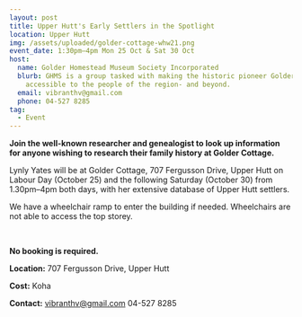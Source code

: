 ```yaml
---
layout: post
title: Upper Hutt's Early Settlers in the Spotlight
location: Upper Hutt
img: /assets/uploaded/golder-cottage-whw21.png
event_date: 1:30pm–4pm Mon 25 Oct & Sat 30 Oct
host:
  name: Golder Homestead Museum Society Incorporated
  blurb: GHMS is a group tasked with making the historic pioneer Golder Cottage
    accessible to the people of the region- and beyond.
  email: vibranthv@gmail.com
  phone: 04-527 8285
tag:
  - Event
---
```

**Join the well-known researcher and genealogist to look up information for anyone wishing to research their family history at Golder Cottage.**

Lynly Yates will be at Golder Cottage, 707 Fergusson Drive, Upper Hutt on Labour Day (October 25) and the following Saturday (October 30) from 1.30pm–4pm both days, with her extensive database of Upper Hutt settlers.

We have a wheelchair ramp to enter the building if needed. Wheelchairs are not able to access the top storey.

<br>

**No booking is required.**

**Location:** 707 Fergusson Drive, Upper Hutt 

**Cost:** Koha

**Contact:** vibranthv@gmail.com 04-527 8285